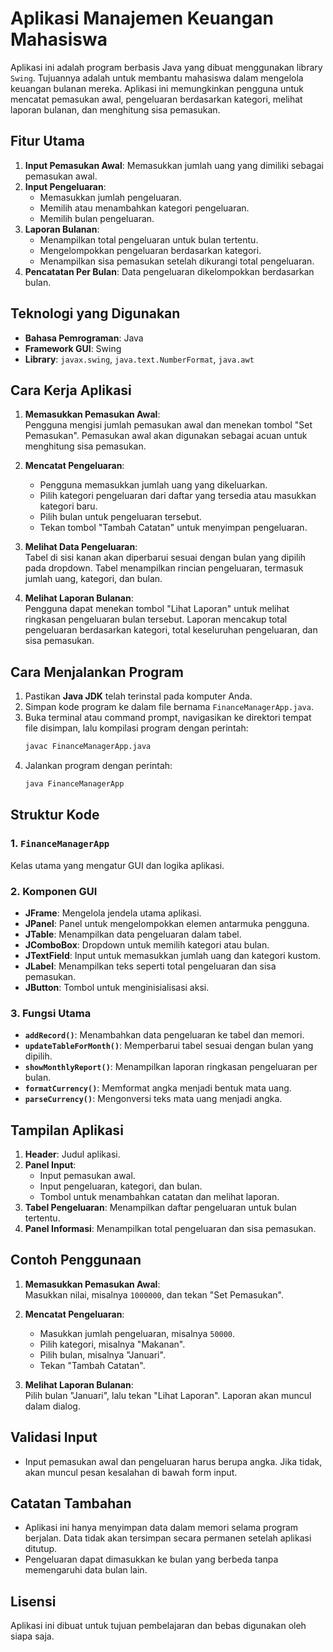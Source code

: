 # Aplikasi Manajemen Keuangan Mahasiswa

Aplikasi ini adalah program berbasis Java yang dibuat menggunakan library `Swing`. Tujuannya adalah untuk membantu mahasiswa dalam mengelola keuangan bulanan mereka. Aplikasi ini memungkinkan pengguna untuk mencatat pemasukan awal, pengeluaran berdasarkan kategori, melihat laporan bulanan, dan menghitung sisa pemasukan.

## Fitur Utama

1. **Input Pemasukan Awal**: Memasukkan jumlah uang yang dimiliki sebagai pemasukan awal.
2. **Input Pengeluaran**:
   - Memasukkan jumlah pengeluaran.
   - Memilih atau menambahkan kategori pengeluaran.
   - Memilih bulan pengeluaran.
3. **Laporan Bulanan**:
   - Menampilkan total pengeluaran untuk bulan tertentu.
   - Mengelompokkan pengeluaran berdasarkan kategori.
   - Menampilkan sisa pemasukan setelah dikurangi total pengeluaran.
4. **Pencatatan Per Bulan**: Data pengeluaran dikelompokkan berdasarkan bulan.

## Teknologi yang Digunakan

- **Bahasa Pemrograman**: Java
- **Framework GUI**: Swing
- **Library**: `javax.swing`, `java.text.NumberFormat`, `java.awt`

## Cara Kerja Aplikasi

1. **Memasukkan Pemasukan Awal**:  
   Pengguna mengisi jumlah pemasukan awal dan menekan tombol "Set Pemasukan". Pemasukan awal akan digunakan sebagai acuan untuk menghitung sisa pemasukan.

2. **Mencatat Pengeluaran**:  
   - Pengguna memasukkan jumlah uang yang dikeluarkan.  
   - Pilih kategori pengeluaran dari daftar yang tersedia atau masukkan kategori baru.  
   - Pilih bulan untuk pengeluaran tersebut.  
   - Tekan tombol "Tambah Catatan" untuk menyimpan pengeluaran.  

3. **Melihat Data Pengeluaran**:  
   Tabel di sisi kanan akan diperbarui sesuai dengan bulan yang dipilih pada dropdown. Tabel menampilkan rincian pengeluaran, termasuk jumlah uang, kategori, dan bulan.

4. **Melihat Laporan Bulanan**:  
   Pengguna dapat menekan tombol "Lihat Laporan" untuk melihat ringkasan pengeluaran bulan tersebut. Laporan mencakup total pengeluaran berdasarkan kategori, total keseluruhan pengeluaran, dan sisa pemasukan.

## Cara Menjalankan Program

1. Pastikan **Java JDK** telah terinstal pada komputer Anda.
2. Simpan kode program ke dalam file bernama `FinanceManagerApp.java`.
3. Buka terminal atau command prompt, navigasikan ke direktori tempat file disimpan, lalu kompilasi program dengan perintah:
   ```bash
   javac FinanceManagerApp.java
   ```
4. Jalankan program dengan perintah:
   ```bash
   java FinanceManagerApp
   ```

## Struktur Kode

### 1. **`FinanceManagerApp`**
Kelas utama yang mengatur GUI dan logika aplikasi.

### 2. **Komponen GUI**
- **JFrame**: Mengelola jendela utama aplikasi.
- **JPanel**: Panel untuk mengelompokkan elemen antarmuka pengguna.
- **JTable**: Menampilkan data pengeluaran dalam tabel.
- **JComboBox**: Dropdown untuk memilih kategori atau bulan.
- **JTextField**: Input untuk memasukkan jumlah uang dan kategori kustom.
- **JLabel**: Menampilkan teks seperti total pengeluaran dan sisa pemasukan.
- **JButton**: Tombol untuk menginisialisasi aksi.

### 3. **Fungsi Utama**
- **`addRecord()`**: Menambahkan data pengeluaran ke tabel dan memori.
- **`updateTableForMonth()`**: Memperbarui tabel sesuai dengan bulan yang dipilih.
- **`showMonthlyReport()`**: Menampilkan laporan ringkasan pengeluaran per bulan.
- **`formatCurrency()`**: Memformat angka menjadi bentuk mata uang.
- **`parseCurrency()`**: Mengonversi teks mata uang menjadi angka.

## Tampilan Aplikasi

1. **Header**: Judul aplikasi.
2. **Panel Input**:  
   - Input pemasukan awal.  
   - Input pengeluaran, kategori, dan bulan.  
   - Tombol untuk menambahkan catatan dan melihat laporan.  
3. **Tabel Pengeluaran**: Menampilkan daftar pengeluaran untuk bulan tertentu.
4. **Panel Informasi**: Menampilkan total pengeluaran dan sisa pemasukan.

## Contoh Penggunaan

1. **Memasukkan Pemasukan Awal**:  
   Masukkan nilai, misalnya `1000000`, dan tekan "Set Pemasukan".

2. **Mencatat Pengeluaran**:  
   - Masukkan jumlah pengeluaran, misalnya `50000`.  
   - Pilih kategori, misalnya "Makanan".  
   - Pilih bulan, misalnya "Januari".  
   - Tekan "Tambah Catatan".  

3. **Melihat Laporan Bulanan**:  
   Pilih bulan "Januari", lalu tekan "Lihat Laporan". Laporan akan muncul dalam dialog.

## Validasi Input

- Input pemasukan awal dan pengeluaran harus berupa angka. Jika tidak, akan muncul pesan kesalahan di bawah form input.

## Catatan Tambahan

- Aplikasi ini hanya menyimpan data dalam memori selama program berjalan. Data tidak akan tersimpan secara permanen setelah aplikasi ditutup.
- Pengeluaran dapat dimasukkan ke bulan yang berbeda tanpa memengaruhi data bulan lain.

## Lisensi

Aplikasi ini dibuat untuk tujuan pembelajaran dan bebas digunakan oleh siapa saja.
